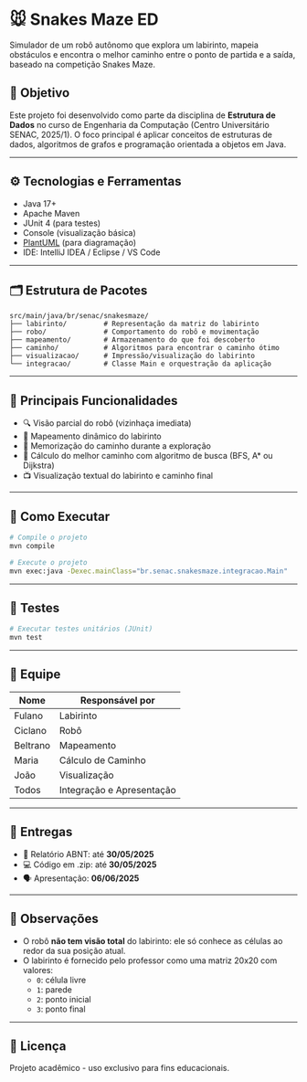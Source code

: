 # 🐭 Snakes Maze ED

Simulador de um robô autônomo que explora um labirinto, mapeia obstáculos e encontra o melhor caminho entre o ponto de partida e a saída, baseado na competição Snakes Maze.

## 🎯 Objetivo

Este projeto foi desenvolvido como parte da disciplina de **Estrutura de Dados** no curso de Engenharia da Computação (Centro Universitário SENAC, 2025/1). O foco principal é aplicar conceitos de estruturas de dados, algoritmos de grafos e programação orientada a objetos em Java.

---

## ⚙️ Tecnologias e Ferramentas

- Java 17+
- Apache Maven
- JUnit 4 (para testes)
- Console (visualização básica)
- [PlantUML](https://plantuml.com/) (para diagramação)
- IDE: IntelliJ IDEA / Eclipse / VS Code

---

## 🗂️ Estrutura de Pacotes

```
src/main/java/br/senac/snakesmaze/
├── labirinto/         # Representação da matriz do labirinto
├── robo/              # Comportamento do robô e movimentação
├── mapeamento/        # Armazenamento do que foi descoberto
├── caminho/           # Algoritmos para encontrar o caminho ótimo
├── visualizacao/      # Impressão/visualização do labirinto
└── integracao/        # Classe Main e orquestração da aplicação
```

---

## 🧠 Principais Funcionalidades

- 🔍 Visão parcial do robô (vizinhaça imediata)
- 🧭 Mapeamento dinâmico do labirinto
- 💾 Memorização do caminho durante a exploração
- 🚀 Cálculo do melhor caminho com algoritmo de busca (BFS, A* ou Dijkstra)
- 📺 Visualização textual do labirinto e caminho final

---

## 🚀 Como Executar

```bash
# Compile o projeto
mvn compile

# Execute o projeto
mvn exec:java -Dexec.mainClass="br.senac.snakesmaze.integracao.Main"
```

---

## 🧪 Testes

```bash
# Executar testes unitários (JUnit)
mvn test
```

---

## 📝 Equipe

| Nome                 | Responsável por |
|----------------------|------------------|
| Fulano               | Labirinto        |
| Ciclano              | Robô             |
| Beltrano             | Mapeamento       |
| Maria                | Cálculo de Caminho |
| João                 | Visualização     |
| Todos                | Integração e Apresentação |

---

## 📅 Entregas

- 📄 Relatório ABNT: até **30/05/2025**
- 💻 Código em .zip: até **30/05/2025**
- 🗣️ Apresentação: **06/06/2025**

---

## 📌 Observações

- O robô **não tem visão total** do labirinto: ele só conhece as células ao redor da sua posição atual.
- O labirinto é fornecido pelo professor como uma matriz 20x20 com valores:
  - `0`: célula livre
  - `1`: parede
  - `2`: ponto inicial
  - `3`: ponto final

---

## 📎 Licença

Projeto acadêmico - uso exclusivo para fins educacionais.
